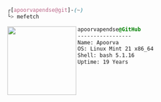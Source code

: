 

```css
┌[apoorvapendse@git]-(~)
└> mefetch
```
 

<div style="display:block;text-align:left"><img align="left" src="https://raw.githubusercontent.com/gist/Secret-chest/c92468d6c9d0b89ce490ed1bc557b164/raw/fee0554b8ff5b7370512dc3d44d80cfabe5aeee1/leaf.svg" border="0" style="width:156px;">
  
  ```css
  apoorvapendse@GitHub
  -----------------
  Name: Apoorva
  OS: Linux Mint 21 x86_64
  Shell: bash 5.1.16
  Uptime: 19 Years
  ```
</div>






